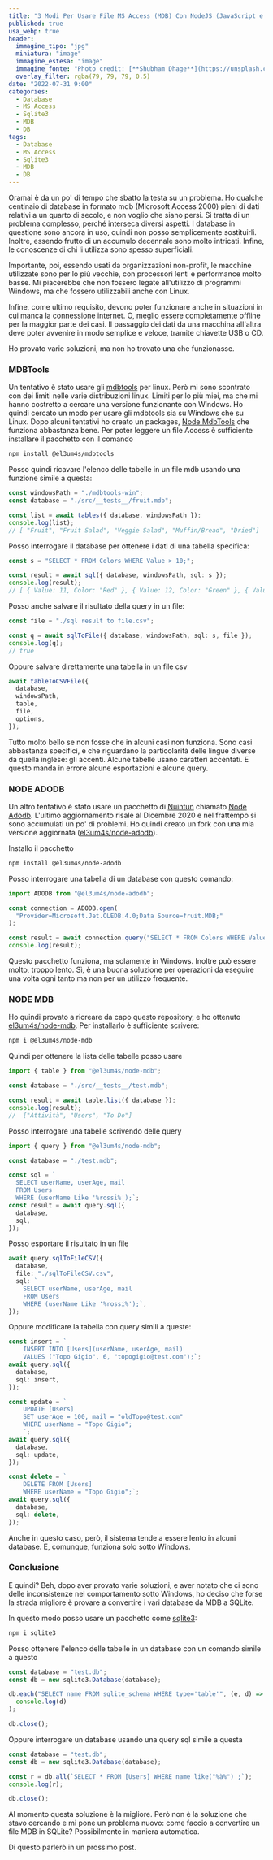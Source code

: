 ```yaml
---
title: "3 Modi Per Usare File MS Access (MDB) Con NodeJS (JavaScript e TypeScript)"
published: true
usa_webp: true
header:
  immagine_tipo: "jpg"
  miniatura: "image"
  immagine_estesa: "image"
  immagine_fonte: "Photo credit: [**Shubham Dhage**](https://unsplash.com/@theshubhamdhage)"
  overlay_filter: rgba(79, 79, 79, 0.5)
date: "2022-07-31 9:00"
categories:
  - Database
  - MS Access
  - Sqlite3
  - MDB
  - DB
tags:
  - Database
  - MS Access
  - Sqlite3
  - MDB
  - DB
---
```


Oramai è da un po' di tempo che sbatto la testa su un problema. Ho qualche centinaio di database in formato mdb (Microsoft Access 2000) pieni di dati relativi a un quarto di secolo, e non voglio che siano persi. Si tratta di un problema complesso, perché interseca diversi aspetti. I database in questione sono ancora in uso, quindi non posso semplicemente sostituirli. Inoltre, essendo frutto di un accumulo decennale sono molto intricati. Infine, le conoscenze di chi li utilizza sono spesso superficiali.

Importante, poi, essendo usati da organizzazioni non-profit, le macchine utilizzate sono per lo più vecchie, con processori lenti e performance molto basse. Mi piacerebbe che non fossero legate all'utilizzo di programmi Windows, ma che fossero utilizzabili anche con Linux.

Infine, come ultimo requisito, devono poter funzionare anche in situazioni in cui manca la connessione internet. O, meglio essere completamente offline per la maggior parte dei casi. Il passaggio dei dati da una macchina all'altra deve poter avvenire in modo semplice e veloce, tramite chiavette USB o CD.

Ho provato varie soluzioni, ma non ho trovato una che funzionasse.

### MDBTools

Un tentativo è stato usare gli [mdbtools](https://github.com/mdbtools/mdbtools) per linux. Però mi sono scontrato con dei limiti nelle varie distribuzioni linux. Limiti per lo più miei, ma che mi hanno costretto a cercare una versione funzionante con Windows. Ho quindi cercato un modo per usare gli mdbtools sia su Windows che su Linux. Dopo alcuni tentativi ho creato un packages, [Node MdbTools](https://github.com/el3um4s/mdbtools) che funziona abbastanza bene. Per poter leggere un file Access è sufficiente installare il pacchetto con il comando

```bash
npm install @el3um4s/mdbtools
```

Posso quindi ricavare l'elenco delle tabelle in un file mdb usando una funzione simile a questa:

```ts
const windowsPath = "./mdbtools-win";
const database = "./src/__tests__/fruit.mdb";

const list = await tables({ database, windowsPath });
console.log(list);
// [ "Fruit", "Fruit Salad", "Veggie Salad", "Muffin/Bread", "Dried"]
```

Posso interrogare il database per ottenere i dati di una tabella specifica:

```ts
const s = "SELECT * FROM Colors WHERE Value > 10;";

const result = await sql({ database, windowsPath, sql: s });
console.log(result);
// [ { Value: 11, Color: "Red" }, { Value: 12, Color: "Green" }, { Value: 13, Color: "Blue" } ]
```

Posso anche salvare il risultato della query in un file:

```ts
const file = "./sql result to file.csv";

const q = await sqlToFile({ database, windowsPath, sql: s, file });
console.log(q);
// true
```

Oppure salvare direttamente una tabella in un file csv

```ts
await tableToCSVFile({
  database,
  windowsPath,
  table,
  file,
  options,
});
```

Tutto molto bello se non fosse che in alcuni casi non funziona. Sono casi abbastanza specifici, e che riguardano la particolarità delle lingue diverse da quella inglese: gli accenti. Alcune tabelle usano caratteri accentati. E questo manda in errore alcune esportazioni e alcune query.

### NODE ADODB

Un altro tentativo è stato usare un pacchetto di [Nuintun](https://github.com/nuintun) chiamato [Node Adodb](https://github.com/nuintun/node-adodb). L'ultimo aggiornamento risale al Dicembre 2020 e nel frattempo si sono accumulati un po' di problemi. Ho quindi creato un fork con una mia versione aggiornata ([el3um4s/node-adodb](https://github.com/el3um4s/node-adodb)).

Installo il pacchetto

```bash
npm install @el3um4s/node-adodb
```

Posso interrogare una tabella di un database con questo comando:

```ts
import ADODB from "@el3um4s/node-adodb";

const connection = ADODB.open(
  "Provider=Microsoft.Jet.OLEDB.4.0;Data Source=fruit.MDB;"
);

const result = await connection.query("SELECT * FROM Colors WHERE Value > 10");
console.log(result);
```

Questo pacchetto funziona, ma solamente in Windows. Inoltre può essere molto, troppo lento. Sì, è una buona soluzione per operazioni da eseguire una volta ogni tanto ma non per un utilizzo frequente.

### NODE MDB

Ho quindi provato a ricreare da capo questo repository, e ho ottenuto [el3um4s/node-mdb](https://github.com/el3um4s/node-mdb). Per installarlo è sufficiente scrivere:

```bash
npm i @el3um4s/node-mdb
```

Quindi per ottenere la lista delle tabelle posso usare

```ts
import { table } from "@el3um4s/node-mdb";

const database = "./src/__tests__/test.mdb";

const result = await table.list({ database });
console.log(result);
//  ["Attività", "Users", "To Do"]
```

Posso interrogare una tabelle scrivendo delle query

```ts
import { query } from "@el3um4s/node-mdb";

const database = "./test.mdb";

const sql = `
  SELECT userName, userAge, mail 
  FROM Users 
  WHERE (userName Like '%rossi%');`;
const result = await query.sql({
  database,
  sql,
});
```

Posso esportare il risultato in un file

```ts
await query.sqlToFileCSV({
  database,
  file: "./sqlToFileCSV.csv",
  sql: `
    SELECT userName, userAge, mail 
    FROM Users 
    WHERE (userName Like '%rossi%');`,
});
```

Oppure modificare la tabella con query simili a queste:

```ts
const insert = `
    INSERT INTO [Users](userName, userAge, mail)
    VALUES ("Topo Gigio", 6, "topogigio@test.com");`;
await query.sql({
  database,
  sql: insert,
});

const update = `
    UPDATE [Users]
    SET userAge = 100, mail = "oldTopo@test.com"
    WHERE userName = "Topo Gigio";
    `;
await query.sql({
  database,
  sql: update,
});

const delete = `
    DELETE FROM [Users]
    WHERE userName = "Topo Gigio";`;
await query.sql({
  database,
  sql: delete,
});
```

Anche in questo caso, però, il sistema tende a essere lento in alcuni database. E, comunque, funziona solo sotto Windows.

### Conclusione

E quindi? Beh, dopo aver provato varie soluzioni, e aver notato che ci sono delle inconsistenze nel comportamento sotto Windows, ho deciso che forse la strada migliore è provare a convertire i vari database da MDB a SQLite.

In questo modo posso usare un pacchetto come [sqlite3](https://www.npmjs.com/package/sqlite3):

```bash
npm i sqlite3
```

Posso ottenere l'elenco delle tabelle in un database con un comando simile a questo

```ts
const database = "test.db";
const db = new sqlite3.Database(database);

db.each("SELECT name FROM sqlite_schema WHERE type='table'", (e, d) =>
  console.log(d)
);

db.close();
```

Oppure interrogare un database usando una query sql simile a questa

```ts
const database = "test.db";
const db = new sqlite3.Database(database);

const r = db.all(`SELECT * FROM [Users] WHERE name like("%à%") ;`);
console.log(r);

db.close();
```

Al momento questa soluzione è la migliore. Però non è la soluzione che stavo cercando e mi pone un problema nuovo: come faccio a convertire un file MDB in SQLite? Possibilmente in maniera automatica.

Di questo parlerò in un prossimo post.
